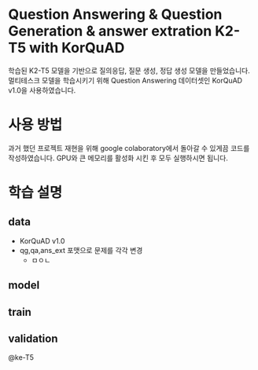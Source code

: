 # Question Answering & Question Generation & answer extration K2-T5 with KorQuAD
학습된 K2-T5 모델을 기반으로 질의응답, 질문 생성, 정답 생성 모델을 만들었습니다. 멀티테스크 모델을 학습시키기 위해 Question Answering 데이터셋인 KorQuAD v1.0을 사용하였습니다.

# 사용 방법
과거 했던 프로젝트 재현을 위해 google colaboratory에서 돌아갈 수 있게끔 코드를 작성하였습니다.
GPU와 큰 메모리를 활성화 시킨 후 모두 실행하시면 됩니다.

# 학습 설명
## data
- KorQuAD v1.0
- qg,qa,ans_ext 포맷으로 문제를 각각 변경
  - ㅁㅇㄴ
## model
## train
## validation


@ke-T5
